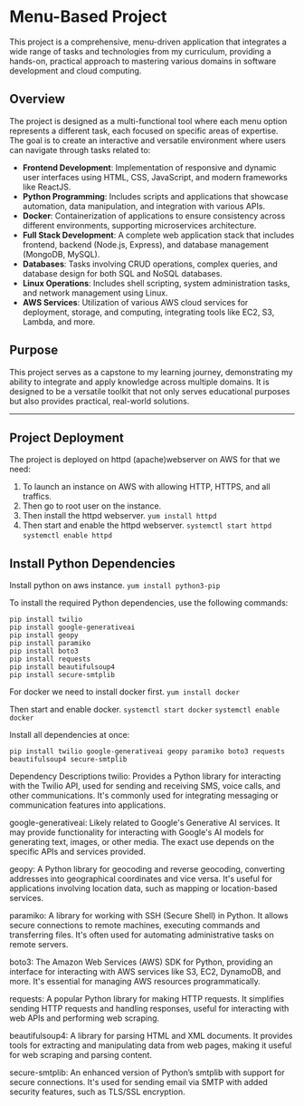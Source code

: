 # Menu-Based Project

This project is a comprehensive, menu-driven application that integrates a wide range of tasks and technologies from my curriculum, providing a hands-on, practical approach to mastering various domains in software development and cloud computing.

## Overview

The project is designed as a multi-functional tool where each menu option represents a different task, each focused on specific areas of expertise. The goal is to create an interactive and versatile environment where users can navigate through tasks related to:

- **Frontend Development**: Implementation of responsive and dynamic user interfaces using HTML, CSS, JavaScript, and modern frameworks like ReactJS.
- **Python Programming**: Includes scripts and applications that showcase automation, data manipulation, and integration with various APIs.
- **Docker**: Containerization of applications to ensure consistency across different environments, supporting microservices architecture.
- **Full Stack Development**: A complete web application stack that includes frontend, backend (Node.js, Express), and database management (MongoDB, MySQL).
- **Databases**: Tasks involving CRUD operations, complex queries, and database design for both SQL and NoSQL databases.
- **Linux Operations**: Includes shell scripting, system administration tasks, and network management using Linux.
- **AWS Services**: Utilization of various AWS cloud services for deployment, storage, and computing, integrating tools like EC2, S3, Lambda, and more.

## Purpose

This project serves as a capstone to my learning journey, demonstrating my ability to integrate and apply knowledge across multiple domains. It is designed to be a versatile toolkit that not only serves educational purposes but also provides practical, real-world solutions.

---

## Project Deployment
The project is deployed on httpd (apache)webserver on AWS for that we need:
1. To  launch an instance on AWS with allowing HTTP, HTTPS, and all traffics.
2. Then go to root user on the instance.
3. Then install the httpd webserver.
   ``` yum install httpd ```
4. Then start and enable the httpd webserver.
   ``` systemctl start httpd ```
   ```systemctl enable httpd ```
   

## Install Python Dependencies
Install python on aws instance.
``` yum install python3-pip ```

To install the required Python dependencies, use the following commands:

```
pip install twilio
pip install google-generativeai
pip install geopy
pip install paramiko
pip install boto3
pip install requests
pip install beautifulsoup4
pip install secure-smtplib

```
For docker we need to install docker first.
 ``` yum install docker ```

Then start and enable docker.
``` systemctl start docker ```
``` systemctl enable docker ```


Install all dependencies at once:

 
``` pip install twilio google-generativeai geopy paramiko boto3 requests beautifulsoup4 secure-smtplib ```

Dependency Descriptions
twilio: Provides a Python library for interacting with the Twilio API, used for sending and receiving SMS, voice calls, and other communications. It's commonly used for integrating messaging or communication features into applications.

google-generativeai: Likely related to Google's Generative AI services. It may provide functionality for interacting with Google's AI models for generating text, images, or other media. The exact use depends on the specific APIs and services provided.

geopy: A Python library for geocoding and reverse geocoding, converting addresses into geographical coordinates and vice versa. It's useful for applications involving location data, such as mapping or location-based services.

paramiko: A library for working with SSH (Secure Shell) in Python. It allows secure connections to remote machines, executing commands and transferring files. It's often used for automating administrative tasks on remote servers.

boto3: The Amazon Web Services (AWS) SDK for Python, providing an interface for interacting with AWS services like S3, EC2, DynamoDB, and more. It's essential for managing AWS resources programmatically.

requests: A popular Python library for making HTTP requests. It simplifies sending HTTP requests and handling responses, useful for interacting with web APIs and performing web scraping.

beautifulsoup4: A library for parsing HTML and XML documents. It provides tools for extracting and manipulating data from web pages, making it useful for web scraping and parsing content.

secure-smtplib: An enhanced version of Python’s smtplib with support for secure connections. It's used for sending email via SMTP with added security features, such as TLS/SSL encryption.
 
 
